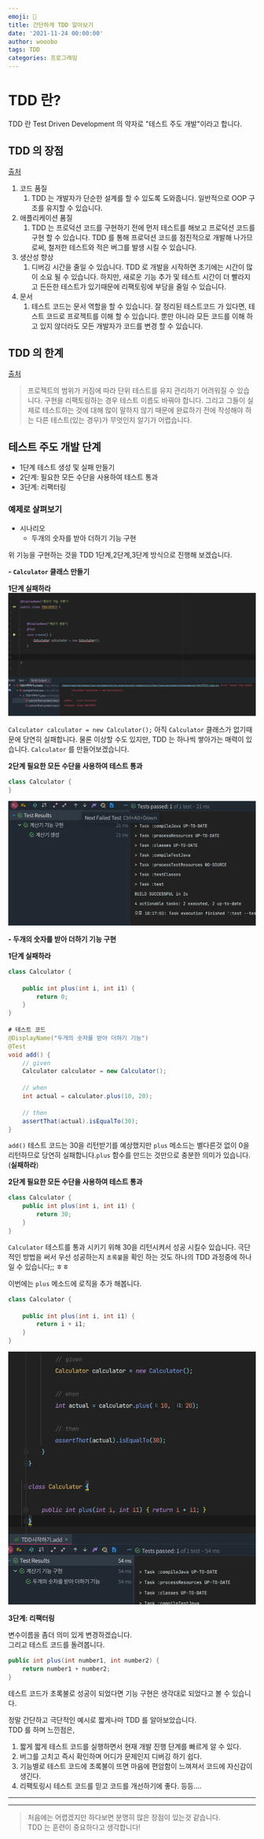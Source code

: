 ```yaml
---
emoji: 🔮
title: 간단하게 TDD 알아보기
date: '2021-11-24 00:00:00'
author: wooobo
tags: TDD
categories: 프로그래밍
---
```



# TDD 란?

TDD 란 Test Driven Development 의 약자로 "테스트 주도 개발"이라고 합니다.

## TDD 의 장점
[출처](https://www.simform.com/blog/what-is-tdd/#benefits)
1. 코드 품질
   1. TDD 는 개발자가 단순한 설계를 할 수 있도록 도와줍니다. 일반적으로 OOP 구조를 유지할 수 있습니다. 
2. 애플리케이션 품질
   1. TDD 는 프로덕션 코드를 구현하기 전에 먼저 테스트를 해보고 프로덕션 코드를 구현 할 수 있습니다. TDD 를 통해 프로덕션 코드를 점진적으로 개발해 나가므로써, 철저한 테스트와 적은 버그를 발생 시킬 수 있습니다.
3. 생산성 향상
   1. 디버깅 시간을 줄일 수 있습니다. TDD 로 개발을 시작하면 초기에는 시간이 많이 소요 될 수 있습니다. 하지만, 새로운 기능 추가 및 테스트 시간이 더 빨라지고 든든한 테스트가 있기때문에 리팩토링에 부담을 줄일 수 있습니다.
4. 문서
   1. 테스트 코드는 문서 역할을 할 수 있습니다. 잘 정리된 테스트코드 가 있다면, 테스트 코드로 프로젝트를 이해 할 수 있습니다. 뿐만 아니라 모든 코드를 이해 하고 있지 않더라도 모든 개발자가 코드를 변경 할 수 있습니다.


## TDD 의 한계
[출처](https://www.simform.com/blog/what-is-tdd/#benefits)


>프로젝트의 범위가 커짐에 따라 단위 테스트를 유지 관리하기 어려워질 수 있습니다. 구현을 리팩토링하는 경우 테스트 이름도 바꿔야 합니다. 그리고 그들이 실제로 테스트하는 것에 대해 많이 말하지 않기 때문에 완료하기 전에 작성해야 하는 다른 테스트(있는 경우)가 무엇인지 알기가 어렵습니다.


## 테스트 주도 개발 단계

- 1단계 테스트 생성 및 실패 만들기
- 2단계: 필요한 모든 수단을 사용하여 테스트 통과
- 3단계: 리팩터링

### 예제로 살펴보기

- 시나리오
  - 두개의 숫자를 받아 더하기 기능 구현

위 기능을 구현하는 것을 TDD  1단계,2단계,3단계 방식으로 진행해 보겠습니다.

**- `Calculator` 클래스 만들기**

**1단계 실패하라**
![img.png](../../assets/images/tdd1.png)

`Calculator calculator = new Calculator();` 아직 `Calculator` 클래스가 없기때문에 당연히 실패합니다. 물론 이상할 수도 있지만, TDD 는 하나씩 쌓아가는 매력이 있습니다.  `Calculator` 를 만들어보겠습니다.

**2단계 필요한 모든 수단을 사용하여 테스트 통과**

```java
class Calculator {
}
```
![img.png](../../assets/images/tdd2.png)


**- 두개의 숫자를 받아 더하기 기능 구현**

**1단계 실패하라**

```java 
class Calculator {

    public int plus(int i, int i1) {
        return 0;
    }
}

# 테스트 코드
@DisplayName("두개의 숫자를 받아 더하기 기능")
@Test
void add() {
    // given
    Calculator calculator = new Calculator();

    // when
    int actual = calculator.plus(10, 20);

    // then
    assertThat(actual).isEqualTo(30);
}
```

`add()` 테스트 코드는 30을 리턴받기를 예상했지만 `plus` 메소드는 별다른것 없이 0을 리턴하므로 당연히 실패합니다.`plus` 함수를 만드는 것만으로 충분한 의미가 있습니다.(**실패하라**)

**2단계 필요한 모든 수단을 사용하여 테스트 통과**

```java
class Calculator {
    public int plus(int i, int i1) {
        return 30;
    }
}
```

`Calculator` 테스트를 통과 시키기 위해 30을 리턴시켜서 성공 시킬수 있습니다. 극단적인 방법을 써서 우선 성공하는지 `초록불`을 확인 하는 것도 하나의 TDD 과정중에 하나 일 수 있습니다;; ㅎㅎ  

이번에는 `plus` 메소드에 로직을 추가 해봅니다.

```java
class Calculator {

    public int plus(int i, int i1) {
        return i + i1;
    }
}
```

![img.png](assets/images/tdd4.png)

**3단계: 리팩터링**

변수이름을 좀더 의미 있게 변경하겠습니다.  
그리고 테스트 코드를 돌려봅니다.

```java 
public int plus(int number1, int number2) {
    return number1 + number2;
}
```
테스트 코드가 초록불로 성공이 되었다면 기능 구현은 생각대로 되었다고 볼 수 있습니다. 

정말 간단하고 극단적인 예시로 짧게나마 TDD 를 알아보았습니다.  
TDD 를 하며 느낀점은, 
1. 짧게 짧게 테스트 코드를 실행하면서 현재 개발 진행 단계를 빠르게 알 수 있다.  
2. 버그를 고치고 즉시 확인하며 어디가 문제인지 디버깅 하기 쉽다.
3. 기능별로 테스트 코드에 초록불이 뜨면 마음에 편암함이 느껴져서 코드에 자신감이 생긴다.
4. 리팩토링시 테스트 코드를 믿고 코드를 개선하기에 좋다.
등등....


-----
-----
> 처음에는 어렵겠지만 하다보면 분명히 많은 장점이 있는것 같습니다.  
> TDD 는 훈련이 중요하다고 생각합니다!